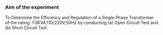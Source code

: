 ### Aim of the experiment
To Determine the Efficiency and Regulation of a Single Phase Transformer of the rating: 1.5KVA,110/220V,50Hz by conducting (a) Open Circuit Test and (b) Short Circuit Test.
